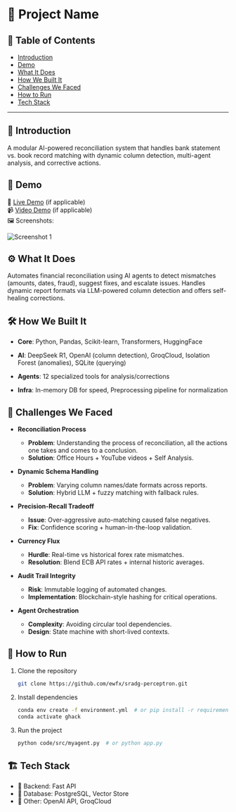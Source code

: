 # 🚀 Project Name

## 📌 Table of Contents

-   [Introduction](#introduction)
-   [Demo](#demo)
-   [What It Does](#what-it-does)
-   [How We Built It](#how-we-built-it)
-   [Challenges We Faced](#challenges-we-faced)
-   [How to Run](#how-to-run)
-   [Tech Stack](#tech-stack)

---

## 🎯 Introduction

A modular AI-powered reconciliation system that handles bank statement vs. book record matching with dynamic column detection, multi-agent analysis, and corrective actions.

## 🎥 Demo

🔗 [Live Demo](#) (if applicable)  
📹 [Video Demo](#) (if applicable)  
🖼️ Screenshots:

![Screenshot 1](link-to-image)

## ⚙️ What It Does

Automates financial reconciliation using AI agents to detect mismatches (amounts, dates, fraud), suggest fixes, and escalate issues. Handles dynamic report formats via LLM-powered column detection and offers self-healing corrections.

## 🛠️ How We Built It

-   **Core**: Python, Pandas, Scikit-learn, Transformers, HuggingFace

-   **AI**: DeepSeek R1, OpenAI (column detection), GroqCloud, Isolation Forest (anomalies), SQLite (querying)

-   **Agents**: 12 specialized tools for analysis/corrections

-   **Infra**: In-memory DB for speed, Preprocessing pipeline for normalization

## 🚧 Challenges We Faced

-   **Reconciliation Process**

    -   **Problem**: Understanding the process of reconciliation, all the actions one takes and comes to a conclusion.
    -   **Solution**: Office Hours + YouTube videos + Self Analysis.

-   **Dynamic Schema Handling**

    -   **Problem**: Varying column names/date formats across reports.
    -   **Solution**: Hybrid LLM + fuzzy matching with fallback rules.

-   **Precision-Recall Tradeoff**

    -   **Issue**: Over-aggressive auto-matching caused false negatives.
    -   **Fix**: Confidence scoring + human-in-the-loop validation.

-   **Currency Flux**

    -   **Hurdle**: Real-time vs historical forex rate mismatches.
    -   **Resolution**: Blend ECB API rates + internal historic averages.

-   **Audit Trail Integrity**

    -   **Risk**: Immutable logging of automated changes.
    -   **Implementation**: Blockchain-style hashing for critical operations.

-   **Agent Orchestration**
    -   **Complexity**: Avoiding circular tool dependencies.
    -   **Design**: State machine with short-lived contexts.

## 🏃 How to Run

1. Clone the repository
    ```sh
    git clone https://github.com/ewfx/sradg-perceptron.git
    ```
2. Install dependencies
    ```sh
    conda env create -f environment.yml  # or pip install -r requirements.txt (for Python)
    conda activate ghack
    ```
3. Run the project
    ```sh
    python code/src/myagent.py  # or python app.py
    ```

## 🏗️ Tech Stack

-   🔹 Backend: Fast API
-   🔹 Database: PostgreSQL, Vector Store
-   🔹 Other: OpenAI API, GroqCloud
